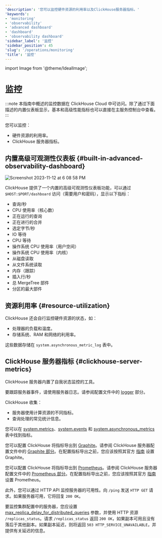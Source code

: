 ```yaml
---
'description': '您可以监控硬件资源的利用率以及ClickHouse服务器指标。'
'keywords':
- 'monitoring'
- 'observability'
- 'advanced dashboard'
- 'dashboard'
- 'observability dashboard'
'sidebar_label': '监控'
'sidebar_position': 45
'slug': '/operations/monitoring'
'title': '监控'
---
```


import Image from '@theme/IdealImage';

# 监控

:::note
本指南中概述的监控数据在 ClickHouse Cloud 中可访问。除了通过下面描述的内置仪表板显示，基本和高级性能指标也可以直接在主服务控制台中查看。
:::

您可以监控：

- 硬件资源的利用率。
- ClickHouse 服务器指标。

## 内置高级可观测性仪表板 {#built-in-advanced-observability-dashboard}

<Image img="https://github.com/ClickHouse/ClickHouse/assets/3936029/2bd10011-4a47-4b94-b836-d44557c7fdc1" alt="Screenshot 2023-11-12 at 6 08 58 PM" size="md" />

ClickHouse 提供了一个内置的高级可观测性仪表板功能，可以通过 `$HOST:$PORT/dashboard` 访问（需要用户和密码），显示以下指标：
- 查询/秒
- CPU 使用率（核心数）
- 正在运行的查询
- 正在进行的合并
- 选定字节/秒
- IO 等待
- CPU 等待
- 操作系统 CPU 使用率（用户空间）
- 操作系统 CPU 使用率（内核）
- 从磁盘读取
- 从文件系统读取
- 内存（跟踪）
- 插入行/秒
- 总 MergeTree 部件
- 分区的最大部件

## 资源利用率 {#resource-utilization}

ClickHouse 还会自行监控硬件资源的状态，如：

- 处理器的负载和温度。
- 存储系统、RAM 和网络的利用率。

这些数据存储在 `system.asynchronous_metric_log` 表中。

## ClickHouse 服务器指标 {#clickhouse-server-metrics}

ClickHouse 服务器内置了自我状态监控的工具。

要跟踪服务器事件，请使用服务器日志。请参阅配置文件中的 [logger](../operations/server-configuration-parameters/settings.md#logger) 部分。

ClickHouse 收集：

- 服务器使用计算资源的不同指标。
- 查询处理的常见统计信息。

您可以在 [system.metrics](/operations/system-tables/metrics)、[system.events](/operations/system-tables/events) 和 [system.asynchronous_metrics](/operations/system-tables/asynchronous_metrics) 表中找到指标。

您可以配置 ClickHouse 将指标导出到 [Graphite](https://github.com/graphite-project)。请参阅 ClickHouse 服务器配置文件中的 [Graphite 部分](../operations/server-configuration-parameters/settings.md#graphite)。在配置指标导出之前，您应该按照其官方 [指南](https://graphite.readthedocs.io/en/latest/install.html) 设置 Graphite。

您可以配置 ClickHouse 将指标导出到 [Prometheus](https://prometheus.io)。请参阅 ClickHouse 服务器配置文件中的 [Prometheus 部分](../operations/server-configuration-parameters/settings.md#prometheus)。在配置指标导出之前，您应该按照其官方 [指南](https://prometheus.io/docs/prometheus/latest/installation/) 设置 Prometheus。

此外，您可以通过 HTTP API 监控服务器的可用性。向 `/ping` 发送 `HTTP GET` 请求。如果服务器可用，它将回复 `200 OK`。

要监控集群配置中的服务器，您应设置 [max_replica_delay_for_distributed_queries](../operations/settings/settings.md#max_replica_delay_for_distributed_queries) 参数，并使用 HTTP 资源 `/replicas_status`。请求 `/replicas_status` 返回 `200 OK`，如果副本可用且没有落后于其他副本。如果副本延迟，则将返回 `503 HTTP_SERVICE_UNAVAILABLE`，并提供有关延迟的信息。
